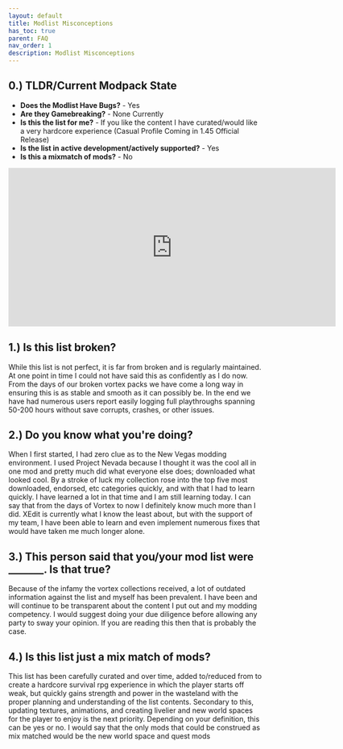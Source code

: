 ```yaml
---
layout: default
title: Modlist Misconceptions
has_toc: true
parent: FAQ
nav_order: 1
description: Modlist Misconceptions
---
```


## **0.) TLDR/Current Modpack State**

- **Does the Modlist Have Bugs?** - Yes
- **Are they Gamebreaking?** - None Currently 
- **Is this the list for me?** - If you like the content I have curated/would like a very hardcore experience (Casual Profile Coming in 1.45 Official Release)
- **Is the list in active development/actively supported?** - Yes
- **Is this a mixmatch of mods?** - No

<iframe class="yt-embed" width="650" height="315" src="https://www.youtube.com/embed/DkrqC55hjAg?start=3424" title="YouTube video player" frameborder="0" allow="accelerometer; autoplay; clipboard-write; encrypted-media; gyroscope; picture-in-picture" allowfullscreen></iframe>


## **1.) Is this list broken?**

While this list is not perfect, it is far from broken and is regularly maintained. At one point in time I could not have said this as confidently as I do now. From the days of our broken vortex packs we have come a long way in ensuring this is as stable and smooth as it can possibly be. In the end we have had numerous users report easily logging full playthroughs spanning 50-200 hours without save corrupts, crashes, or other issues.

## **2.) Do you know what you're doing?**

When I first started, I had zero clue as to the New Vegas modding environment. I used Project Nevada because I thought it was the cool all in one mod and pretty much did what everyone else does; downloaded what looked cool. By a stroke of luck my collection rose into the top five most downloaded, endorsed, etc categories quickly, and with that I had to learn quickly. I have learned a lot in that time and I am still learning today. I can say that from the days of Vortex to now I definitely know much more than I did. XEdit is currently what I know the least about, but with the support of my team, I have been able to learn and even implement numerous fixes that would have taken me much longer alone.

## **3.) This person said that you/your mod list were _______. Is that true?**

Because of the infamy the vortex collections received, a lot of outdated information against the list and myself has been prevalent. I have been and will continue to be transparent about the content I put out and my modding competency. I would suggest doing your due diligence before allowing any party to sway your opinion. If you are reading this then that is probably the case.  

## **4.) Is this list just a mix match of mods?**

This list has been carefully curated and over time, added to/reduced from to create a hardcore survival rpg experience in which the player starts off weak, but quickly gains strength and power in the wasteland with the proper planning and understanding of the list contents. Secondary to this, updating textures, animations, and creating livelier and new world spaces for the player to enjoy is the next priority. Depending on your definition, this can be yes or no. I would say that the only mods that could be construed as mix matched would be the new world space and quest mods

